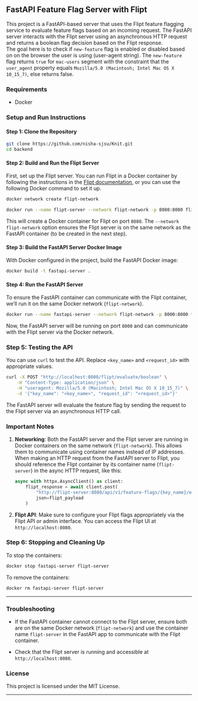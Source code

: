 ## FastAPI Feature Flag Server with Flipt

This project is a FastAPI-based server that uses the Flipt feature flagging service to evaluate feature flags based on an incoming request. 
The FastAPI server interacts with the Flipt server using an asynchronous HTTP request and returns a boolean flag decision based on the Flipt response.<br>
The goal here is to check if `new-feature` flag is enabled or disabled based on on the browser the user is using (user-agent string).
The `new-feature` flag returns `true` for `mac-users` segment with the constraint that the `user_agent` property equals `Mozilla/5.0 (Macintosh; Intel Mac OS X 10_15_7)`, else returns false.

### Requirements

- Docker

### Setup and Run Instructions

#### Step 1: Clone the Repository

```bash
git clone https://github.com/nisha-sjsu/Knit.git
cd backend
```

#### Step 2: Build and Run the Flipt Server

First, set up the Flipt server. You can run Flipt in a Docker container by following the instructions in the [Flipt documentation](https://docs.flipt.io/introduction#quickstart), or you can use the following Docker command to set it up.

```bash
docker network create flipt-network

docker run --name flipt-server --network flipt-network -p 8080:8080 flipt/flipt:latest
```

This will create a Docker container for Flipt on port `8080`. The `--network flipt-network` option ensures the Flipt server is on the same network as the FastAPI container (to be created in the next step).

#### Step 3: Build the FastAPI Server Docker Image

With Docker configured in the project, build the FastAPI Docker image:

```bash
docker build -t fastapi-server .
```

#### Step 4: Run the FastAPI Server

To ensure the FastAPI container can communicate with the Flipt container, we’ll run it on the same Docker network (`flipt-network`).

```bash
docker run --name fastapi-server --network flipt-network -p 8000:8000 fastapi-server
```

Now, the FastAPI server will be running on port `8000` and can communicate with the Flipt server via the Docker network.

### Step 5: Testing the API

You can use `curl` to test the API. Replace `<key_name>` and `<request_id>` with appropriate values.

```bash
curl -X POST "http://localhost:8000/flipt/evaluate/boolean" \
    -H "Content-Type: application/json" \
    -H "useragent: Mozilla/5.0 (Macintosh; Intel Mac OS X 10_15_7)" \
    -d '{"key_name": "<key_name>", "request_id": "<request_id>"}'
```

The FastAPI server will evaluate the feature flag by sending the request to the Flipt server via an asynchronous HTTP call.

### Important Notes

1. **Networking**: Both the FastAPI server and the Flipt server are running in Docker containers on the same network (`flipt-network`). This allows them to communicate using container names instead of IP addresses. When making an HTTP request from the FastAPI server to Flipt, you should reference the Flipt container by its container name (`flipt-server`) in the async HTTP request, like this:

   ```python
   async with httpx.AsyncClient() as client:
       flipt_response = await client.post(
           "http://flipt-server:8080/api/v1/feature-flags/{key_name}/evaluate",
           json=flipt_payload
       )
   ```

2. **Flipt API**: Make sure to configure your Flipt flags appropriately via the Flipt API or admin interface. You can access the Flipt UI at `http://localhost:8080`.

### Step 6: Stopping and Cleaning Up

To stop the containers:

```bash
docker stop fastapi-server flipt-server
```

To remove the containers:

```bash
docker rm fastapi-server flipt-server
```

---

### Troubleshooting

- If the FastAPI container cannot connect to the Flipt server, ensure both are on the same Docker network (`flipt-network`) and use the container name `flipt-server` in the FastAPI app to communicate with the Flipt container.
  
- Check that the Flipt server is running and accessible at `http://localhost:8080`.

### License

This project is licensed under the MIT License.

---
